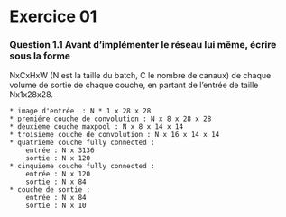 # Exercice 01 

###  Question 1.1 Avant d’implémenter le réseau lui même, écrire sous la forme
NxCxHxW (N est la taille du batch, C le nombre de canaux) de chaque volume de
sortie de chaque couche, en partant de l’entrée de taille Nx1x28x28.

    * image d'entrée  : N * 1 x 28 x 28 
    * premiére couche de convolution : N x 8 x 28 x 28 
    * deuxieme couche maxpool : N x 8 x 14 x 14
    * troisieme couche de convolution : N x 16 x 14 x 14
    * quatrieme couche fully connected : 
        entrée : N x 3136
        sortie : N x 120
    * cinquieme couche fully connected :
        entrée : N x 120
        sortie : N x 84
    * couche de sortie : 
        entrée : N x 84
        sortie : N x 10
    
 